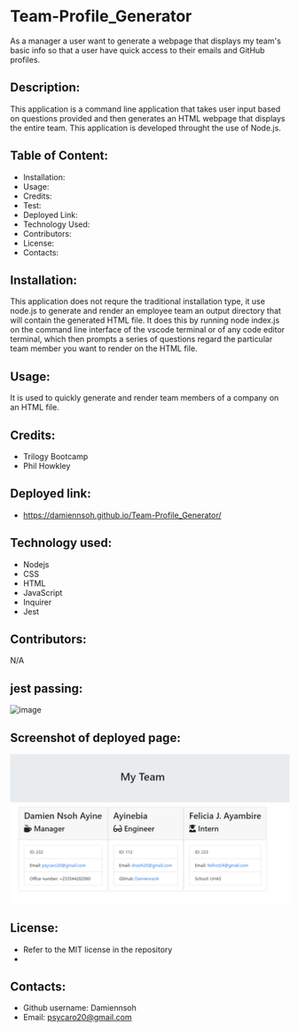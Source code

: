 # Team-Profile_Generator
As a manager a user want to generate a webpage that displays my team's basic info so that a user have quick access to their emails and GitHub profiles.

## Description:
This application is a command line application that takes user input based on questions provided and then generates an HTML webpage that displays the entire team.
This application is developed throught the use of Node.js.

## Table of Content:
* Installation:
* Usage:
* Credits:
* Test:
* Deployed Link:
* Technology Used:
* Contributors:
* License:
* Contacts:

## Installation:
This application does not requre the traditional installation type, it use node.js to generate and render an employee team an output directory that will contain the generated HTML file.
It does this by running node index.js on the command line interface of the vscode terminal or of any code editor terminal, which then prompts a series of questions regard the particular team member you want to render on the HTML file.

## Usage:
It is used to quickly generate and render team members of a company on an HTML file.

## Credits:
* Trilogy Bootcamp
* Phil Howkley

## Deployed link:
* https://damiennsoh.github.io/Team-Profile_Generator/

## Technology used:
* Nodejs
* CSS
* HTML
* JavaScript
* Inquirer
* Jest

## Contributors:
N/A

## jest passing:
![image]()

## Screenshot of deployed page:
![image](https://github.com/Damiennsoh/Team-Profile_Generator/blob/main/assets/myteam.jpg)

##  License:
* Refer to the MIT license in the repository
*
## Contacts:
* Github username: Damiennsoh
* Email: psycaro20@gmail.com
